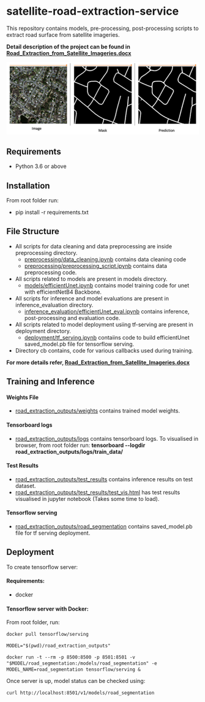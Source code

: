 # satellite-road-extraction-service

This repository contains models, pre-processing, post-processing scripts to extract road  surface from satellite imageries.

**Detail description of the project can be found in [Road_Extraction_from_Satellite_Imageries.docx](Road_Extraction_from_Satellite_Imageries.docx)**

![Segmentation Sample](assets/pic1.png)

## Requirements
- Python 3.6 or above


## Installation
From root folder run:
- pip install -r requirements.txt


## File Structure
- All scripts for data cleaning and data preprocessing are inside preprocessing directory.
    - [preprocessing/data_cleaning.ipynb](preprocessing/data_cleaning.ipynb) contains data cleaning code
    - [preprocessing/preprocessing_script.ipynb](preprocessing/preprocessing_script.ipynb) contains data preprocessing code.
- All scripts related to models are present in models directory.
    - [models/efficientUnet.ipynb](models/efficientUnet.ipynb) contains model training code for unet with efficientNetB4 Backbone.
- All scripts for inference and model evaluations are present in inference_evaluation directory.
    - [inference_evaluation/efficientUnet_eval.ipynb](inference_evaluation/efficientUnet_eval.ipynb) contains inference, post-processing and evaluation code.
- All scripts related to model deployment usiing tf-serving are present in deployment directory.
    - [deployment/tf_serving.ipynb](deployment/tf_serving.ipynb) contaiins code to build efficientUnet saved_model.pb file for tensorflow serving.
- Directory cb contains, code for various callbacks used during training.
    
**For more details refer, [Road_Extraction_from_Satellite_Imageries.docx](Road_Extraction_from_Satellite_Imageries.docx)**


## Training and Inference
#### Weights File
- [road_extraction_outputs/weights](road_extraction_outputs/weights) contains trained model weights.
#### Tensorboard logs
- [road_extraction_outputs/logs](road_extraction_outputs/logs) contains tensorboard logs. To visualised in browser, from root folder run:
**tensorboard --logdir road_extraction_outputs/logs/train_data/**
#### Test Results
- [road_extraction_outputs/test_results](road_extraction_outputs/test_results) contains inference results on test dataset.
- [road_extraction_outputs/test_results/test_vis.html](road_extraction_outputs/test_results/test_vis.html) has test results visualised in jupyter notebook (Takes some time to load).
#### Tensorflow serving
- [road_extraction_outputs/road_segmentation](road_extraction_outputs/road_segmentation) contains saved_model.pb file for tf serving deployment.


## Deployment
To create tensorflow server:
#### Requirements:
- docker

#### Tensorflow server with Docker:
From root folder, run:

```
docker pull tensorflow/serving
```

```
MODEL="$(pwd)/road_extraction_outputs"
```

```
docker run -t --rm -p 8500:8500 -p 8501:8501 -v "$MODEL/road_segmentation:/models/road_segmentation" -e MODEL_NAME=road_segmentation tensorflow/serving &
```

Once server is up, model status can be checked using:

```
curl http://localhost:8501/v1/models/road_segmentation
```



